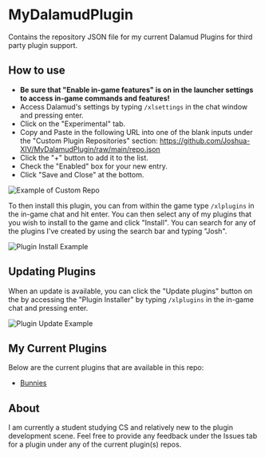 ﻿# MyDalamudPlugin
Contains the repository JSON file for my current Dalamud Plugins for third party plugin support.

## How to use
* **Be sure that "Enable in-game features" is on in the launcher settings to access in-game commands and features!**
* Access Dalamud's settings by typing `/xlsettings` in the chat window and pressing enter.
* Click on the "Experimental" tab.
* Copy and Paste in the following URL into one of the blank inputs under the "Custom Plugin Repositories" section: https://github.com/Joshua-XIV/MyDalamudPlugin/raw/main/repo.json
* Click the "+" button to add it to the list.
* Check the "Enabled" box for your new entry.
* Click "Save and Close" at the bottom.
  
![Example of Custom Repo](https://i.imgur.com/o8yHLV0.png)

To then install this plugin, you can from within the game type `/xlplugins` in the in-game chat and hit enter.
You can then select any of my plugins that you wish to install to the game and click "Install".
You can search for any of the plugins I've created by using the search bar and typing "Josh".

![Plugin Install Example](https://i.imgur.com/wpR5wz2.png)

## Updating Plugins

When an update is available, you can click the "Update plugins" button on the by accessing the "Plugin Installer" by typing `/xlplugins` in the in-game chat and pressing enter.

![Plugin Update Example](https://i.imgur.com/z6v0GTe.png)

## My Current Plugins

Below are the current plugins that are available in this repo:

* [Bunnies](https://github.com/Joshua-XIV/Bunnies)

## About

I am currently a student studying CS and relatively new to the plugin development scene. Feel free to provide any feedback under the Issues tab for a plugin under any of the current plugin(s) repos.
